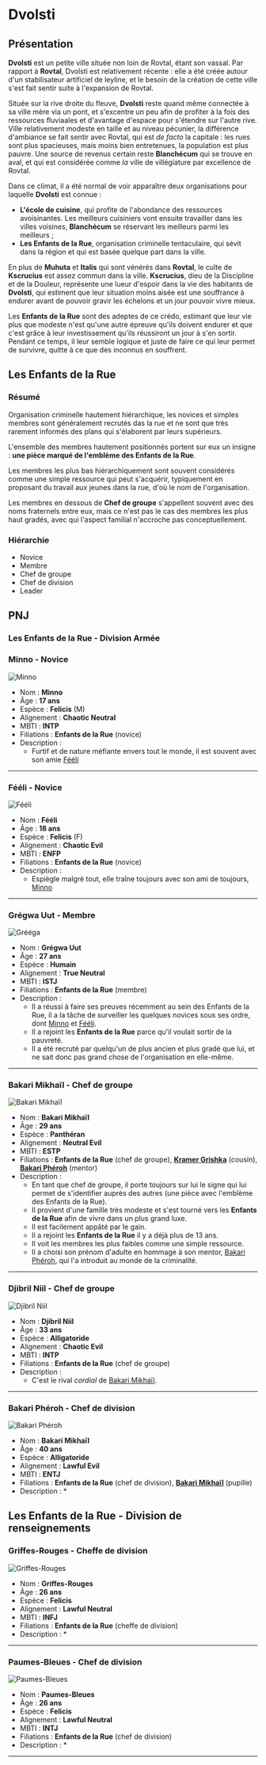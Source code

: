 # Dvolsti

## Présentation
**Dvolsti** est un petite ville située non loin de Rovtal, étant son vassal. Par rapport à **Rovtal**, Dvolsti est relativement récente : elle a été créée autour d'un stabilisateur artificiel de leyline, et le besoin de la création de cette ville s'est fait sentir suite à l'expansion de Rovtal.

Située sur la rive droite du fleuve, **Dvolsti** reste quand même connectée à sa ville mère via un pont, et s'excentre un peu afin de profiter à la fois des ressources fluviaales et d'avantage d'espace pour s'étendre sur l'autre rive. Ville relativement modeste en taille et au niveau pécunier, la différence d'ambiance se fait sentir avec Rovtal, qui est *de facto* la capitale : les rues sont plus spacieuses, mais moins bien entretenues, la population est plus pauvre. Une source de revenus certain reste **Blanchécum** qui se trouve en aval, et qui est considérée comme *la* ville de villégiature par excellence de Rovtal. 

Dans ce climat, il a été normal de voir apparaître deux organisations pour laquelle **Dvolsti** est connue : 
* **L'école de cuisine**, qui profite de l'abondance des ressources avoisinantes. Les meilleurs cuisiniers vont ensuite travailler dans les villes voisines, **Blanchécum** se réservant les meilleurs parmi les meilleurs ; 
* **Les Enfants de la Rue**, organisation criminelle tentaculaire, qui sévit dans la région et qui est basée quelque part dans la ville.

En plus de **Muhuta** et **Italis** qui sont vénérés dans **Rovtal**, le culte de **Kscrucius** est assez commun dans la ville. **Kscrucius**, dieu de la Discipline et de la Douleur, représente une lueur d'espoir dans la vie des habitants de **Dvolsti**, qui estiment que leur situation moins aisée est une souffrance à endurer avant de pouvoir gravir les échelons et un jour pouvoir vivre mieux.

Les **Enfants de la Rue** sont des adeptes de ce crédo, estimant que leur vie plus que modeste n'est qu'une autre épreuve qu'ils doivent endurer et que c'est grâce à leur investissement qu'ils réussiront un jour à s'en sortir. Pendant ce temps, il leur semble logique et juste de faire ce qui leur permet de survivre, quitte à ce que des inconnus en souffrent.

## Les Enfants de la Rue 

### Résumé

Organisation criminelle hautement hiérarchique, les novices et simples membres sont généralement recrutés das la rue et ne sont que très rarement informés des plans qui s'élaborent par leurs supérieurs. 

L'ensemble des membres hautement positionnés portent sur eux un insigne : **une pièce marqué de l'emblème des Enfants de la Rue**.

Les membres les plus bas hiérarchiquement sont souvent considérés comme une simple ressource qui peut s'acquérir, typiquement en proposant du travail aux jeunes dans la rue, d'où le nom de l'organisation.

Les membres en dessous de **Chef de groupe** s'appellent souvent avec des noms fraternels entre eux, mais ce n'est pas le cas des membres les plus haut gradés, avec qui l'aspect familial n'accroche pas conceptuellement.

### Hiérarchie
* Novice 
* Membre
* Chef de groupe
* Chef de division 
* Leader

## PNJ 

### Les Enfants de la Rue - Division Armée

### Minno - Novice
![Minno](../../_images/Minno.webp)
* Nom : **Minno**
* Âge : **17 ans**
* Espèce : **Felicis** (M)
* Alignement : **Chaotic Neutral**
* MBTI : **INTP**
* Filiations : **Enfants de la Rue** (novice)
* Description : 
    * Furtif et de nature méfiante envers tout le monde, il est souvent avec son amie [Fééli](#fééli---novice)
---

### Fééli - Novice
![Fééli](../../_images/Fééli.webp)
* Nom : **Fééli**
* Âge : **18 ans**
* Espèce : **Felicis** (F)
* Alignement : **Chaotic Evil**
* MBTI : **ENFP**
* Filiations : **Enfants de la Rue** (novice)
* Description : 
    * Espiègle malgré tout, elle traîne toujours avec son ami de toujours, [Minno](#minno---novice)
---

### Grégwa Uut - Membre
![Grééga](../../_images/bandit_ombre.webp)
* Nom : **Grégwa Uut**
* Âge : **27 ans**
* Espèce : **Humain**
* Alignement : **True Neutral**
* MBTI : **ISTJ**
* Filiations : **Enfants de la Rue** (membre)
* Description : 
    * Il a réussi à faire ses preuves récemment au sein des Enfants de la Rue, il a la tâche de surveiller les quelques novices sous ses ordre, dont [Minno](#minno---novice) et [Fééli](#fééli---novice).
    * Il a rejoint les **Enfants de la Rue** parce qu'il voulait sortir de la pauvreté. 
    * Il a été recruté par quelqu'un de plus ancien et plus gradé que lui, et ne sait donc pas grand chose de l'organisation en elle-même.
    
---

### Bakari Mikhaïl - Chef de groupe
![Bakari Mikhaïl](../../_images/chefbandit_pantheran.webp)
* Nom : **Bakari Mikhaïl**
* Âge : **29 ans**
* Espèce : **Panthéran**
* Alignement : **Neutral Evil**
* MBTI : **ESTP**
* Filiations : **Enfants de la Rue** (chef de groupe), [**Kramer Grishka**](./Brumebourg.md#kramer-grishka---barman) (cousin), [**Bakari Phéroh**](#bakari-phéroh---chef-de-division) (mentor)
* Description : 
    * En tant que chef de groupe, il porte toujours sur lui le signe qui lui permet de s'identifier auprès des autres (une pièce avec l'emblème des Enfants de la Rue).
    * Il provient d'une famille très modeste et s'est tourné vers les **Enfants de la Rue** afin de vivre dans un plus grand luxe. 
    * Il est facilement appâté par le gain. 
    * Il a rejoint les **Enfants de la Rue** il y a déjà plus de 13 ans.
    * Il voit les membres les plus faibles comme une simple ressource.
    * Il a choisi son prénom d'adulte en hommage à son mentor, [Bakari Phéroh](#bakari-phéroh---chef-de-division), qui l'a introduit au monde de la criminalité.
    
---

### Djibril Niil - Chef de groupe
![Djibril Niil](../../_images/djibril.webp)
* Nom : **Djibril Niil**
* Âge : **33 ans**
* Espèce : **Alligatoride**
* Alignement : **Chaotic Evil**
* MBTI : **INTP**
* Filiations : **Enfants de la Rue** (chef de groupe)
* Description : 
    * C'est le rival *cordial* de [Bakari Mikhaïl](#bakari-mikhaïl---chef-de-groupe).
    
---

### Bakari Phéroh - Chef de division
![Bakari Phéroh](../../_images/bakari_pheroh.webp)
* Nom : **Bakari Mikhaïl**
* Âge : **40 ans**
* Espèce : **Alligatoride**
* Alignement : **Lawful Evil**
* MBTI : **ENTJ**
* Filiations : **Enfants de la Rue** (chef de division), [**Bakari Mikhaïl**](#bakari-mikhaïl---chef-de-groupe) (pupille)
* Description : 
    * 

## Les Enfants de la Rue - Division de renseignements


### Griffes-Rouges - Cheffe de division
![Griffes-Rouges](../../_images/griffes_rouges.webp)
* Nom : **Griffes-Rouges**
* Âge : **26 ans**
* Espèce : **Felicis**
* Alignement : **Lawful Neutral**
* MBTI : **INFJ**
* Filiations : **Enfants de la Rue** (cheffe de division)
* Description : 
    * 
    
---

### Paumes-Bleues - Chef de division
![Paumes-Bleues](../../_images/paumes_bleues.webp)
* Nom : **Paumes-Bleues**
* Âge : **26 ans**
* Espèce : **Felicis**
* Alignement : **Lawful Neutral**
* MBTI : **INTJ**
* Filiations : **Enfants de la Rue** (chef de division)
* Description : 
    * 
    
---